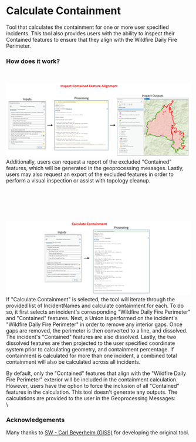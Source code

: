 # Calculate Containment

Tool that calculates the containment for one or more user specified incidents. This tool also provides users with the ability to inspect their Contained features to ensure that they align with the Wildfire Daily Fire Perimeter.

### How does it work?
\
\
![screenshot_CalculateContainment_1.png](/docs/screenshot_CalculateContainment_1.png?raw=true)
\
Additionally, users can request a report of the excluded "Contained" features, which will be generated in the geoprocessing messages. Lastly, users may also request an export of the excluded features in order to perform a visual inspection or assist with topology cleanup.
\
\
\
\
\
\
\
![screenshot_CalculateContainment_2.png](/docs/screenshot_CalculateContainment_2.png?raw=true)
\
If "Calculate Containment" is selected, the tool will iterate through the provided list of IncidentNames and calculate containment for each. To do so, it first selects an incident's corresponding "Wildfire Daily Fire Perimeter" and "Contained" features. Next, a Union is performed on the incident's "Wildfire Daily Fire Perimeter" in order to remove any interior gaps. Once gaps are removed, the perimeter is then converted to a line, and dissolved. The incident's "Contained" features are also dissolved. Lastly, the two dissolved features are then projected to the user specified coordinate system prior to calculating geometry, and containment percentage. If containment is calculated for more than one incident, a combined total containment will also be calculated across all incidents.

By default, only the "Contained" features that align with the "Wildfire Daily Fire Perimeter" exterior will be included in the containment calculation. However, users have the option to force the inclusion of all "Contained" features in the calculation. This tool doesn't generate any outputs. The calculations are provided to the user in the Geoprocessing Messages:
\
\
### Acknowledgements

Many thanks to [SW - Carl Beyerhelm (GISS)](https://community.esri.com/migrated-users/371529) for developing the original tool.
